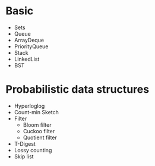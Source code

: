 # Basic
* Sets
* Queue
* ArrayDeque
* PriorityQueue
* Stack
* LinkedList
* BST

# Probabilistic data structures
* Hyperloglog
* Count-min Sketch
* Filter
  * Bloom filter
  * Cuckoo filter
  * Quotient filter
* T-Digest
* Lossy counting
* Skip list
